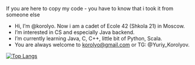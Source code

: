 If you are here to copy my code - you have to know that i took it from someone else

- Hi, I’m @korolyo. Now i am a cadet of Ecole 42 (Shkola 21) in Moscow. 
- I’m interested in CS and especially Java backend.
- I’m currently learning Java, C, C++, little bit of Python, Scala.
- You are always welcome to korolyo@gmail.com or TG: @Yuriy_Korolyov.

[![Top Langs](https://github-readme-stats.vercel.app/api/top-langs/?username=korolyo&layout=compact)](https://github.com/korolyo/github-readme-stats)
<!---
korolyo/korolyo is a ✨ special ✨ repository because its `README.md` (this file) appears on your GitHub profile.
You can click the Preview link to take a look at your changes.
--->
